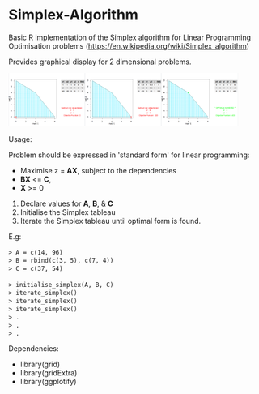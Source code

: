 # Simplex-Algorithm

Basic R implementation of the Simplex algorithm for Linear Programming Optimisation problems (https://en.wikipedia.org/wiki/Simplex_algorithm)

Provides graphical display for 2 dimensional problems.

<img src="/images/simplex_iteration_01.png" width=30%/><img src="/images/simplex_iteration_02.png" width=30%/><img src="/images/simplex_iteration_03.png" width=30%/>

Usage:

Problem should be expressed in 'standard form' for linear programming:

* Maximise z = **AX**, subject to the dependencies
* **BX** <= **C**,
* **X** >= 0

1. Declare values for **A**, **B**, & **C**
2. Initialise the Simplex tableau
3. Iterate the Simplex tableau until optimal form is found.

E.g:
```
> A = c(14, 96)
> B = rbind(c(3, 5), c(7, 4))
> C = c(37, 54)

> initialise_simplex(A, B, C)
> iterate_simplex()
> iterate_simplex()
> iterate_simplex()
> .
> .
> .
```
Dependencies:
* library(grid)
* library(gridExtra)
* library(ggplotify)
